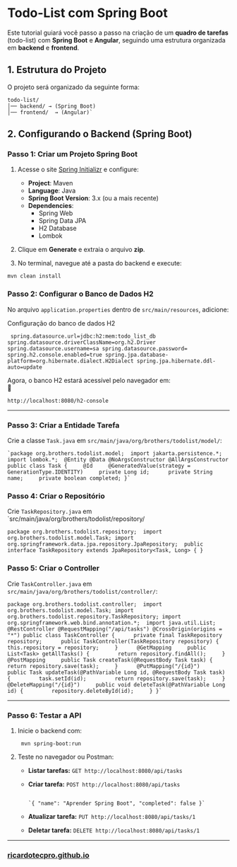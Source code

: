 # **Todo-List com Spring Boot**

Este tutorial guiará você passo a passo na criação de um **quadro de tarefas** (todo-list) com **Spring Boot** e **Angular**, seguindo uma estrutura organizada em **backend** e **frontend**.

## **1. Estrutura do Projeto**

O projeto será organizado da seguinte forma:

```
todo-list/
│── backend/ → (Spring Boot) 
│── frontend/  → (Angular)`
```

## **2. Configurando o Backend (Spring Boot)**

### **Passo 1: Criar um Projeto Spring Boot**

1. Acesse o site [Spring Initializr](https://start.spring.io/) e configure:
    
    - **Project**: Maven
    - **Language**: Java
    - **Spring Boot Version**: 3.x (ou a mais recente)
    - **Dependencies**:
        - Spring Web
        - Spring Data JPA
        - H2 Database
        - Lombok
2. Clique em **Generate** e extraia o arquivo **zip**.
    
3. No terminal, navegue até a pasta do backend e execute:

```
mvn clean install
```

### **Passo 2: Configurar o Banco de Dados H2**

No arquivo `application.properties` dentro de `src/main/resources`, adicione:

Configuração do banco de dados H2
```
 spring.datasource.url=jdbc:h2:mem:todo_list_db spring.datasource.driverClassName=org.h2.Driver spring.datasource.username=sa spring.datasource.password= spring.h2.console.enabled=true spring.jpa.database-platform=org.hibernate.dialect.H2Dialect spring.jpa.hibernate.ddl-auto=update
 ```

Agora, o banco H2 estará acessível pelo navegador em:  
🔗
```
http://localhost:8080/h2-console
```

---

### **Passo 3: Criar a Entidade Tarefa**

Crie a classe `Task.java` em `src/main/java/org/brothers/todolist/model/`:

```
`package org.brothers.todolist.model;  import jakarta.persistence.*; import lombok.*;  @Entity @Data @NoArgsConstructor @AllArgsConstructor public class Task {     @Id     @GeneratedValue(strategy = GenerationType.IDENTITY)     private Long id;      private String name;     private boolean completed; }`
```
### **Passo 4: Criar o Repositório**

Crie `TaskRepository.java` em `src/main/java/org/brothers/todolist/repository/

```
package org.brothers.todolist.repository;  import org.brothers.todolist.model.Task; import org.springframework.data.jpa.repository.JpaRepository;  public interface TaskRepository extends JpaRepository<Task, Long> { }
```

### **Passo 5: Criar o Controller**

Crie `TaskController.java` em `src/main/java/org/brothers/todolist/controller/`:

```
package org.brothers.todolist.controller;  import org.brothers.todolist.model.Task; import org.brothers.todolist.repository.TaskRepository; import org.springframework.web.bind.annotation.*;  import java.util.List;  @RestController @RequestMapping("/api/tasks") @CrossOrigin(origins = "*") public class TaskController {      private final TaskRepository repository;      public TaskController(TaskRepository repository) {         this.repository = repository;     }      @GetMapping     public List<Task> getAllTasks() {         return repository.findAll();     }      @PostMapping     public Task createTask(@RequestBody Task task) {         return repository.save(task);     }      @PutMapping("/{id}")     public Task updateTask(@PathVariable Long id, @RequestBody Task task) {         task.setId(id);         return repository.save(task);     }      @DeleteMapping("/{id}")     public void deleteTask(@PathVariable Long id) {         repository.deleteById(id);     } }`
```

---

### **Passo 6: Testar a API**

1. Inicie o backend com:

   ``` 
    mvn spring-boot:run
    ```
    
2. Teste no navegador ou Postman:
    
    - **Listar tarefas:** `GET http://localhost:8080/api/tasks`
    - **Criar tarefa:** `POST http://localhost:8080/api/tasks`
        
        ```
        
        `{ "name": "Aprender Spring Boot", "completed": false }`
        ```
    - **Atualizar tarefa:** `PUT http://localhost:8080/api/tasks/1`
    - **Deletar tarefa:** `DELETE http://localhost:8080/api/tasks/1`


---

### [ricardotecpro.github.io](https://ricardotecpro.github.io/)
